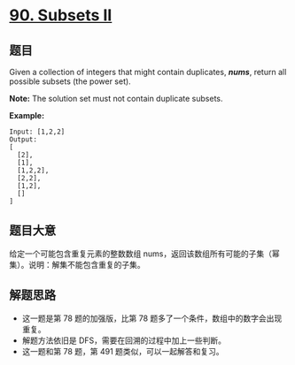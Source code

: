 # [90. Subsets II](https://leetcode.com/problems/subsets-ii/)


## 题目

Given a collection of integers that might contain duplicates, ***nums***, return all possible subsets (the power set).

**Note:** The solution set must not contain duplicate subsets.

**Example:**

    Input: [1,2,2]
    Output:
    [
      [2],
      [1],
      [1,2,2],
      [2,2],
      [1,2],
      []
    ]

## 题目大意

给定一个可能包含重复元素的整数数组 nums，返回该数组所有可能的子集（幂集）。说明：解集不能包含重复的子集。


## 解题思路

- 这一题是第 78 题的加强版，比第 78 题多了一个条件，数组中的数字会出现重复。
- 解题方法依旧是 DFS，需要在回溯的过程中加上一些判断。
- 这一题和第 78 题，第 491 题类似，可以一起解答和复习。

